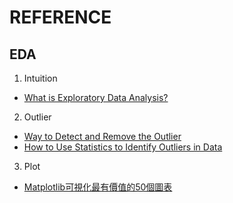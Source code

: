 # REFERENCE

## EDA
1.  Intuition 
- [What is Exploratory Data Analysis?](https://towardsdatascience.com/exploratory-data-analysis-8fc1cb20fd15)

2. Outlier 
- [Way to Detect and Remove the Outlier](https://towardsdatascience.com/ways-to-detect-and-remove-the-outliers-404d16608dba)
- [How to Use Statistics to Identify Outliers in Data](https://machinelearningmastery.com/how-to-use-statistics-to-identify-outliers-in-data/)

3. Plot
- [Matplotlib可視化最有價值的50個圖表](https://www.jiqizhixin.com/articles/2019-01-15-11?utm_source=Facebook_PicSee)
